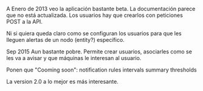 A Enero de 2013 veo la aplicación bastante beta.
La documentación parece que no está actualizada.
Los usuarios hay que crearlos con peticiones POST a la API.

Ni si quiera queda claro como se configuran los usuarios para que les lleguen alertas de un nodo (entity?) específico.


Sep 2015
Aun bastante pobre.
Permite crear usuarios, asociarles como se les va a avisar y que máquinas le interesan al usuario.

Ponen que "Cooming soon":
notification rules
intervals
summary thresholds


La version 2.0 a lo mejor es más interesante.
